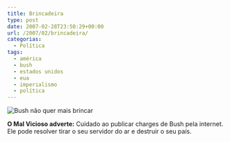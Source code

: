 ```yaml
---
title: Brincadeira
type: post
date: 2007-02-28T23:50:29+00:00
url: /2007/02/brincadeira/
categorias:
  - Política
tags:
  - américa
  - bush
  - estados unidos
  - eua
  - imperialismo
  - política
---
```


![Bush não quer mais brincar](/wp-content/uploads/2007/02/charge_bush_11_09_jpg.jpg)

**O Mal Vicioso adverte:** Cuidado ao publicar charges de Bush pela internet. Ele pode resolver tirar o seu servidor do ar e destruir o seu país.
